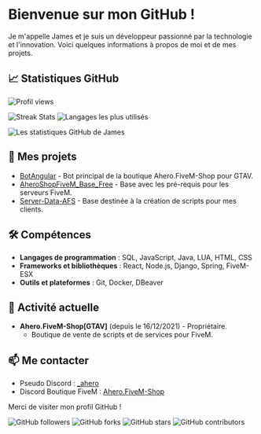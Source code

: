 # Bienvenue sur mon GitHub !

Je m'appelle James et je suis un développeur passionné par la technologie et l'innovation. Voici quelques informations à propos de moi et de mes projets.

## 📈 Statistiques GitHub
![Profil views](https://komarev.com/ghpvc/?username=James-TREMA)

![Streak Stats](https://github-readme-streak-stats.herokuapp.com/?user=James-TREMA&theme=default) ![Langages les plus utilisés](https://github-readme-stats.vercel.app/api/top-langs/?username=James-TREMA&layout=compact&theme=default)

![Les statistiques GitHub de James](https://github-readme-stats.vercel.app/api?username=James-TREMA&show_icons=true&theme=white)

## 🌱 Mes projets
- [BotAngular](https://github.com/James-TREMA/BotAngular) - Bot principal de la boutique Ahero.FiveM-Shop pour GTAV.
- [AheroShopFiveM_Base_Free](https://github.com/James-TREMA/AheroShopFiveM_Base_Free) - Base avec les pré-requis pour les serveurs FiveM.
- [Server-Data-AFS](https://github.com/James-TREMA/server-data) - Base destinée à la création de scripts pour mes clients.

## 🛠 Compétences
- **Langages de programmation** : SQL, JavaScript, Java, LUA, HTML, CSS
- **Frameworks et bibliothèques** : React, Node.js, Django, Spring, FiveM-ESX
- **Outils et plateformes** : Git, Docker, DBeaver

## 💼 Activité actuelle
- **Ahero.FiveM-Shop[GTAV]** (depuis le 16/12/2021) - Propriétaire.
  - Boutique de vente de scripts et de services pour FiveM.

## 📫 Me contacter
- Pseudo Discord : [_ahero](_ahero)
- Discord Boutique FiveM : [Ahero.FiveM-Shop](https://discord.gg/nvKs7x69wr)

Merci de visiter mon profil GitHub !

![GitHub followers](https://img.shields.io/github/followers/James-TREMA?label=Followers&style=social) ![GitHub forks](https://img.shields.io/github/forks/James-TREMA/nom-de-votre-repo?label=Forks&style=social) ![GitHub stars](https://img.shields.io/github/stars/James-TREMA/nom-de-votre-repo?label=Stars&style=social) ![GitHub contributors](https://img.shields.io/github/contributors/James-TREMA/nom-de-votre-repo?label=Contributors&style=plastic)
